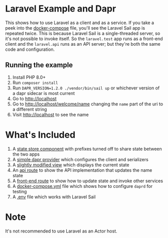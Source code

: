 # Laravel Example and Dapr

This shows how to use Laravel as a client and as a service. If you take a peek into
the [docker-compose](./docker-compose.yml) file, you'll see the Laravel Sail app is repeated twice. This is because
Laravel Sail is a single-threaded server, so it's not possible to invoke itself. So the `laravel.test` app runs as a
front-end client and the `laravel.api` runs as an API server; but they're both the same code and configuration.

## Running the example

1. Install PHP 8.0+
1. Run `composer install`
1. Run `DAPR_VERSION=1.2.0 ./vendor/bin/sail up` or whichever version of a dapr sidecar is most current
2. Go to [http://localhost](http://localhost)
3. Go to [http://localhost/welcome/name](http://localhost/welcome/name) changing the `name` part of the uri to a
   different string
4. Visit [http://localhost](http://localhost) to see the name

# What's Included

1. A [state store component](./components/statestore.yaml) with prefixes turned off to share state between the two apps
2. A [simple dapr provider](./app/Providers/DaprServiceProvider.php) which configures the client and serializers
3. A [slightly modified view](./resources/views/welcome.blade.php) which displays the current state
4. An [api route](./routes/api.php) to show the API implementation that updates the name state
4. A [front-end route](./routes/web.php) to show how to update state and invoke other services
5. A [docker-compose.yml](./docker-compose.yml) file which shows how to configure `daprd` for testing
6. A [.env](./.env) file which works with Laravel Sail

# Note

It's not recommended to use Laravel as an Actor host.
